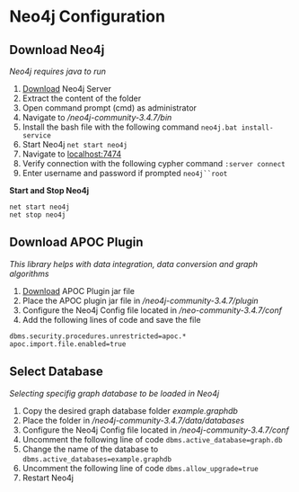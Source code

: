 # Neo4j Configuration

## Download Neo4j

_Neo4j requires java to run_
1. [Download](https://neo4j.com/download-center/#releases) Neo4j Server
2. Extract the content of the folder 
3. Open command prompt (cmd) as administrator 
4. Navigate to _/neo4j-community-3.4.7/bin_
5. Install the bash file with the following command `neo4j.bat install-service`
6. Start Neo4j `net start neo4j`
7. Navigate to [localhost:7474](http://localhost:7474)
8. Verify connection with the following cypher command `:server connect`
9. Enter username and password if prompted `neo4j``root`

__Start and Stop Neo4j__
```
net start neo4j
net stop neo4j
```


## Download APOC Plugin
_This library helps with data integration, data conversion and graph algorithms_
1. [Download](https://github.com/neo4j-contrib/neo4j-apoc-procedures/releases) APOC Plugin jar file 
2. Place the APOC plugin jar file in _/neo4j-community-3.4.7/plugin_
3. Configure the Neo4j Config file located in _/neo-community-3.4.7/conf_
4. Add the following lines of code and save the file
```
dbms.security.procedures.unrestricted=apoc.*
apoc.import.file.enabled=true
```


## Select Database
_Selecting specifig graph database to be loaded in Neo4j_
1. Copy the desired graph database folder _example.graphdb_
2. Place the folder in _/neo4j-community-3.4.7/data/databases_
3. Configure the Neo4j Config file located in _/neo4j-community-3.4.7/conf_
4. Uncomment the following line of code `dbms.active_database=graph.db`
5. Change the name of the database to `dbms.active_databases=example.graphdb`
6. Uncomment the following line of code `dbms.allow_upgrade=true`
7. Restart Neo4j 





